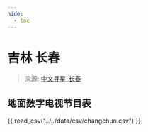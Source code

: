 ```yaml
---
hide:
  - toc
---
```


# 吉林 长春

> 来源: [中文寻星-长春](http://dtmb.saoing.com/changchun.htm)

## 地面数字电视节目表

{{ read_csv("../../data/csv/changchun.csv") }}
